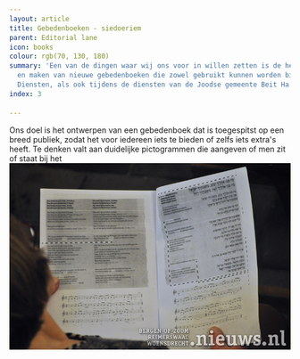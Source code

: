 ```yaml
---
layout: article
title: Gebedenboeken - siedoeriem
parent: Editorial lane
icon: books
colour: rgb(70, 130, 180)
summary: 'Een van de dingen waar wij ons voor in willen zetten is de het ontwerpen
  en maken van nieuwe gebedenboeken die zowel gebruikt kunnen worden bij de Open Synagoge
  Diensten, als ook tijdens de diensten van de Joodse gemeente Beit Ha''Chidush. '
index: 3

---
```

Ons doel is het ontwerpen van een gebedenboek dat is toegespitst op een breed publiek, zodat het voor iedereen iets te bieden of zelfs iets extra's heeft. Te denken valt aan duidelijke pictogrammen die aangeven of men zit of staat bij het ![](/media/20180316_Oss_Sjoel_004.jpg)